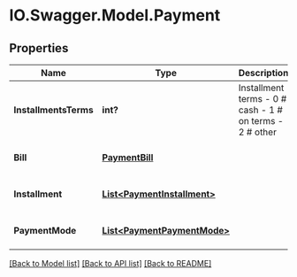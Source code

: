 # IO.Swagger.Model.Payment
## Properties

Name | Type | Description | Notes
------------ | ------------- | ------------- | -------------
**InstallmentsTerms** | **int?** | Installment terms - 0 # cash - 1 # on terms - 2 # other  | [optional] [default to null]
**Bill** | [**PaymentBill**](PaymentBill.md) |  | [optional] [default to null]
**Installment** | [**List&lt;PaymentInstallment&gt;**](PaymentInstallment.md) |  | [optional] [default to null]
**PaymentMode** | [**List&lt;PaymentPaymentMode&gt;**](PaymentPaymentMode.md) |  | [optional] [default to null]

[[Back to Model list]](../README.md#documentation-for-models) [[Back to API list]](../README.md#documentation-for-api-endpoints) [[Back to README]](../README.md)

